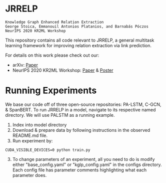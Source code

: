 # JRRELP

 ```$xslt
Knowledge Graph Enhanced Relation Extraction
George Stoica, Emmanouil Antonios Platanios, and Barnabás Póczos
NeurIPS 2020 KR2ML Workshop
```

This repository contains all code relevant to JRRELP, a general multitask learning framework for improving relation extraction via link prediction.

For details on this work please check out our:
* arXiv: [Paper](https://arxiv.org/abs/2012.04812)
* NeurIPS 2020 KR2ML Workshop: [Paper](https://kr2ml.github.io/2020/papers/KR2ML_28_paper.pdf) & [Poster](https://kr2ml.github.io/2020/papers/KR2ML_28_poster.pdf)

# Running Experiments
We base our code off of three open-source repositories: PA-LSTM, C-GCN, & SpanBERT. To run JRRELP in a model, navigate to its respective named directory. We will use PALSTM as a running example.

1) Index into model directory
2) Download & prepare data by following instructions in the observed README.md file.
2) Run experiment by: 
```
CUDA_VISIBLE_DEVICES=0 python train.py
```
3) To change parameters of an experiment, all you need to do is modify either "base_config.yaml" or "kglp_config.yaml" in the configs directory. Each config file has parameter comments highlighting what each parameter does. 
